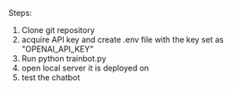 Steps:

1. Clone git repository
2. acquire API key and create .env file with the key set as "OPENAI_API_KEY"
3. Run python trainbot.py
4. open local server it is deployed on
5. test the chatbot
